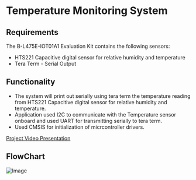 # Temperature Monitoring System

## Requirements

The B-L475E-IOT01A1 Evaluation Kit contains the following sensors:
* HTS221 Capacitive digital sensor for relative humidity and temperature
* Tera Term - Serial Output

## Functionality
- The system will print out serially using tera term the temperature reading from HTS221 Capacitive digital sensor for relative humidity and temperature.
- Application used I2C to communicate with the Temperature sensor onboard and used UART for transmitting serially to tera term.
- Used CMSIS for initialization of micrcontroller drivers.

[Project Video Presentation](https://github.com/loudevicpastrana/Portfolio)

## FlowChart
![Image](https://github.com/user-attachments/assets/871c80c4-4981-48b4-a78a-24305b6b6576)

